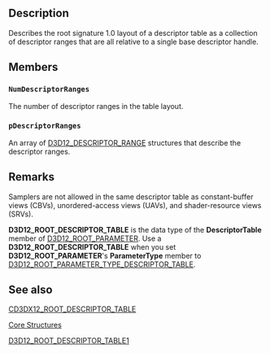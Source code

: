 ## Description

Describes the root signature 1.0 layout of a descriptor table as a collection of descriptor ranges that are all relative to a single base descriptor handle.

## Members

### `NumDescriptorRanges`

The number of descriptor ranges in the table layout.

### `pDescriptorRanges`

An array of [D3D12_DESCRIPTOR_RANGE](https://learn.microsoft.com/windows/desktop/api/d3d12/ns-d3d12-d3d12_descriptor_range) structures that describe the descriptor ranges.

## Remarks

Samplers are not allowed in the same descriptor table as constant-buffer views (CBVs), unordered-access views (UAVs), and shader-resource views (SRVs).

**D3D12_ROOT_DESCRIPTOR_TABLE** is the data type of the
**DescriptorTable** member of
[D3D12_ROOT_PARAMETER](https://learn.microsoft.com/windows/desktop/api/d3d12/ns-d3d12-d3d12_root_parameter).
Use a
**D3D12_ROOT_DESCRIPTOR_TABLE** when you set **D3D12_ROOT_PARAMETER**'s **ParameterType** member to [D3D12_ROOT_PARAMETER_TYPE_DESCRIPTOR_TABLE](https://learn.microsoft.com/windows/desktop/api/d3d12/ne-d3d12-d3d12_root_parameter_type).

## See also

[CD3DX12_ROOT_DESCRIPTOR_TABLE](https://learn.microsoft.com/windows/desktop/direct3d12/cd3dx12-root-descriptor-table)

[Core Structures](https://learn.microsoft.com/windows/desktop/direct3d12/direct3d-12-structures)

[D3D12_ROOT_DESCRIPTOR_TABLE1](https://learn.microsoft.com/windows/desktop/api/d3d12/ns-d3d12-d3d12_root_descriptor_table1)
